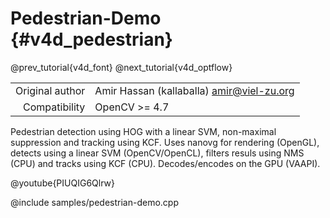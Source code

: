 # Pedestrian-Demo {#v4d_pedestrian}

@prev_tutorial{v4d_font}
@next_tutorial{v4d_optflow}

|    |    |
| -: | :- |
| Original author | Amir Hassan (kallaballa) <amir@viel-zu.org> |
| Compatibility | OpenCV >= 4.7 |

Pedestrian detection using HOG with a linear SVM, non-maximal suppression and tracking using KCF. Uses nanovg for rendering (OpenGL), detects using a linear SVM (OpenCV/OpenCL), filters resuls using NMS (CPU) and tracks using KCF (CPU). Decodes/encodes on the GPU (VAAPI).

@youtube{PIUQIG6Qlrw}

@include samples/pedestrian-demo.cpp


